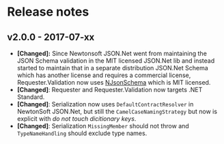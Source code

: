 # Release notes

## v2.0.0 - 2017-07-xx
- **[Changed]:** Since Newtonsoft JSON.Net went from maintaining the JSON Schema validation in the MIT licensed JSON.Net lib and instead started to maintain that in a separate distribution JSON.Net Schema which has another license and requires a commercial license, Requester.Validation now uses [NJsonSchema](https://github.com/RSuter/NJsonSchema) which is MIT licensed.
- **[Changed]**: Requester and Requester.Validation now targets .NET Standard.
- **[Changed]**: Serialization now uses `DefaultContractResolver` in NewtonSoft JSON.Net, but still the `CamelCaseNamingStrategy` but now is explicit with *do not touch dicitionary keys*.
- **[Changed]**: Serialization `MissingMember` should not throw and `TypeNameHandling` should exclude type names.
